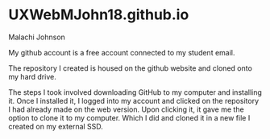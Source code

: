 # UXWebMJohn18.github.io
Malachi Johnson

My github account is a free account connected to my student email.

The repository I created is housed on the github website and cloned onto my hard drive.

The steps I took involved downloading GitHub to my computer and installing it. Once I installed it, I logged into my account and clicked on the repository I had already made on the web version. Upon clicking it, it gave me the option to clone it to my computer. Which I did and cloned it in a new file I created on my external SSD.